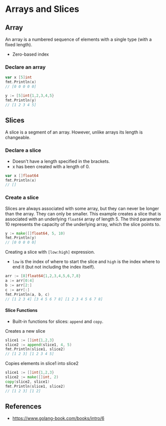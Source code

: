 # Arrays and Slices

## Array
An array is a numbered sequence of elements with a single type (with a fixed length). 
- Zero-based index

### Declare an array
```go
var x [5]int
fmt.Println(x)
// [0 0 0 0 0]

y := [5]int{1,2,3,4,5}
fmt.Println(y)
// [1 2 3 4 5]
```

## Slices 

A slice is a segment of an array. However, unlike arrays its length is changeable. 

### Declare a slice
- Doesn't have a length specified in the brackets. 
- x has been created with a length of 0. 
```go
var x []float64
fmt.Println(x)
// []
```
### Create a slice
Slices are always associated with some array, but they can never be longer than the array. They can only be smaller.
This example creates a slice that is associated with an underlying `float64` array of length 5. The third parameter 10 represents the capacity of the underlying array, which the slice points to. 
```go
y := make([]float64, 5, 10)
fmt.Println(y) 
// [0 0 0 0 0]
```

Creating a slice with `[low:high]` expression. 
- `low` is the index of where to start the slice and `high` is the index where to end it (but not including the index itself).

```go
arr := [8]float64{1,2,3,4,5,6,7,8}
a := arr[0:4]
b := arr[2:]
c := arr[:]
fmt.Println(a, b, c)
// [1 2 3 4] [3 4 5 6 7 8] [1 2 3 4 5 6 7 8]
```

#### Slice Functions
- Built-in functions for slices: `append` and `copy`. 

Creates a new slice
```go
slice1 := []int{1,2,3}
slice2 := append(slice1, 4, 5) 
fmt.Println(slice1, slice2)
// [1 2 3] [1 2 3 4 5]
```

Copies elements in slice1 into slice2
```go
slice1 := []int{1,2,3}
slice2 := make([]int, 2)
copy(slice2, slice1)
fmt.Println(slice1, slice2)
// [1 2 3] [1 2]
```

## References
- https://www.golang-book.com/books/intro/6




